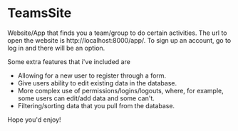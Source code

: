 # TeamsSite
Website/App that finds you a team/group to do certain activities.
The url to open the website is http://localhost:8000/app/.
To sign up an account, go to log in and there will be an option.

Some extra features that i've included are
* Allowing for a new user to register through a form.
* Give users ability to edit existing data in the database.
* More complex use of permissions/logins/logouts, where, for example, some users can edit/add data and some can't.
* Filtering/sorting data that you pull from the database.

Hope you'd enjoy!
